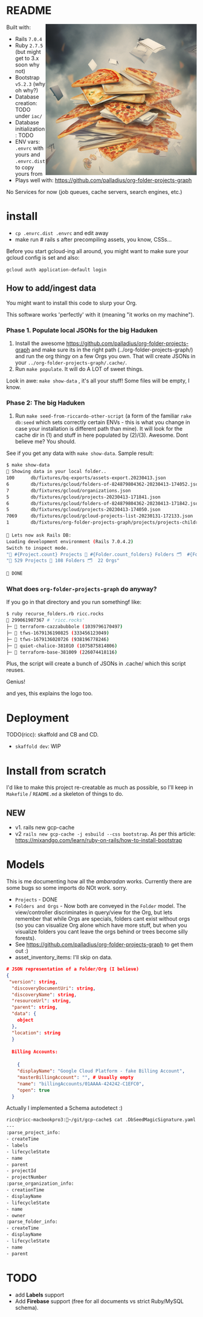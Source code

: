 # README

 <img src='https://github.com/palladius/gcp-cache/raw/main/app/assets/images/PalladiusPacans_a_very_intertwined_network_of_pizza_slices_fold_014a6801-a8d0-4122-a8f9-4aa778cb089c.png' height='400' align='right' />

Built with:

* Rails `7.0.4`
* Ruby `2.7.5` (but might get to 3.x soon why not)
* Bootstrap `v5.2.3` (why oh why?)
* Database creation: TODO under `iac/`
* Database initialization: TODO
* ENV vars: `.envrc` with yours and `.envrc.dist` to copy yours from
* Plays well with: https://github.com/palladius/org-folder-projects-graph

No Services for now (job queues, cache servers, search engines, etc.)

# install

* `cp .envrc.dist .envrc` and edit away
* make run # rails s after precompiling assets, you know, CSSs...


Before you start gcloud-ing all around, you might want to make sure your gcloud config is set and also:

`gcloud auth application-default login`


## How to add/ingest data

You might want to install this code to slurp your Org.

This software works 'perfectly' with it (meaning "it works on my machine").

### Phase 1. Populate local JSONs for the big Haduken

1. Install the awesome https://github.com/palladius/org-folder-projects-graph and make sure its in the right path (../org-folder-projects-graph/) and run the org thingy on a few Orgs you own. That will create JSONs in your `../org-folder-projects-graph/.cache/`.
2. Run `make populate`. It will do A LOT of sweet things.

Look in awe: `make show-data` , it's all your stuff! Some files will be empty, I know.

### Phase 2: The big Haduken

1. Run `make seed-from-riccardo-other-script` (a form of the familiar `rake db:seed`  which sets correctly certain ENVs - this is what you change in case your installation is different path than mine). It will look for the cache dir in (1) and stuff in here populated by (2)/(3). Awesome. Dont believe me? You should.

See if you get any data with `make show-data`. Sample result:

```bash
$ make show-data
👀 Showing data in your local folder..
100      db/fixtures/bq-exports/assets-export.20230413.json
6        db/fixtures/gcloud/folders-of-824879804362-20230413-174052.json
7        db/fixtures/gcloud/organizations.json
5        db/fixtures/gcloud/projects-20230413-171841.json
6        db/fixtures/gcloud/folders-of-824879804362-20230413-171842.json
5        db/fixtures/gcloud/projects-20230413-174050.json
7069     db/fixtures/gcloud/gcloud-projects-list-20230131-172133.json
1        db/fixtures/org-folder-projects-graph/projects/projects-childrenof-887288965373.json

👀 Lets now ask Rails DB:
Loading development environment (Rails 7.0.4.2)
Switch to inspect mode.
"🍕 #{Project.count} Projects 📂 #{Folder.count_folders} Folders 🗂️  #{Folder.count_orgs} Orgs"
"🍕 529 Projects 📂 108 Folders 🗂️  22 Orgs"

👀 DONE
```

### What does `org-folder-projects-graph` do anyway?

If you go in that directory and you run somethingf like:

```bash
$ ruby recurse_folders.rb ricc.rocks
🌲 299061907367 # 'ricc.rocks'
├─ 🍕 terraform-cazzabubbole (1039796170497)
├─ 🍕 tfws-1679136190825 (333456123049)
├─ 🍕 tfws-1679136020726 (938196778246)
├─ 🍕 quiet-chalice-381010 (1075875814806)
├─ 🍕 terraform-base-381009 (226074418116)
```

Plus, the script will create a bunch of JSONs in .cache/ which this script reuses.

Genius!

and yes, this explains the logo too.

# Deployment

TODO(ricc): skaffold and CB and CD.

* `skaffold dev`: WIP

# Install from scratch

I'd like to make this project re-creatable as much as possible, so I'll keep in `Makefile` / `README.md` a skeleton of things to do.

## NEW

* v1. rails new gcp-cache
* v2 `rails new gcp-cache -j esbuild --css bootstrap`. As per this article: https://mixandgo.com/learn/ruby-on-rails/how-to-install-bootstrap

# Models

This is me documenting how all the *ambaradan* works. Currently there are some bugs so some imports do NOt work. sorry.

* `Projects` - DONE
* `Folders and Orgs` - Now both are conveyed in the `Folder` model. The view/controller discriminates in query/view for the Org, but lets remember that while Orgs are specials, folders cant exist without orgs (so you can visualize Org alone which have more stuff, but when you visualize folders you cant leave the orgs behind or trees become silly forests).
* See https://github.com/palladius/org-folder-projects-graph to get them out :)
* asset_inventory_items: I'll skip on data.

```json
# JSON representation of a Folder/Org (I believe)
{
 "version": string,
  "discoveryDocumentUri": string,
  "discoveryName": string,
  "resourceUrl": string,
  "parent": string,
  "data": {
    object
  },
  "location": string
  }

  Billing Accounts:

    {
    "displayName": "Google Cloud Platform - fake Billing Account",
    "masterBillingAccount": "", # Usually empty
    "name": "billingAccounts/01AAAA-424242-C1EFC0",
    "open": true
  }

```

Actually I implemented a Schema autodetect :)

```bash
ricc@ricc-macbookpro3:🏡~/git/gcp-cache$ cat .DbSeedMagicSignature.yaml
---
:parse_project_info:
- createTime
- labels
- lifecycleState
- name
- parent
- projectId
- projectNumber
:parse_organization_info:
- creationTime
- displayName
- lifecycleState
- name
- owner
:parse_folder_info:
- createTime
- displayName
- lifecycleState
- name
- parent
```

# TODO

* add **Labels** support
* Add **Firebase** support (free for all documents vs strict Ruby/MySQL schema).
